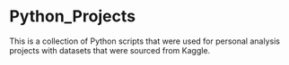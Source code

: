 # Python_Projects
This is a collection of Python scripts that were used for personal analysis projects with datasets that were sourced from Kaggle.
